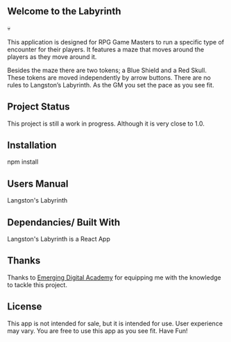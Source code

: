## Welcome to the Labyrinth

:skull:

This application is designed for RPG Game Masters to run a specific type of encounter for their players.  It features a maze that moves around the players as they move around it.  

Besides the maze there are two tokens; a Blue Shield and a Red Skull.
These tokens are moved independently by arrow buttons.
There are no rules to Langston’s Labyrinth.  As the GM you set the pace as you see fit.


## Project Status

This project is still a work in progress.  Although it is very close to 1.0.  


## Installation

npm install


## Users Manual

Langston's Labyrinth 


## Dependancies/ Built With

Langston's Labyrinth is a React App


## Thanks

Thanks to [Emerging Digital Academy](https://www.emergingacademy.org/) for equipping me with the knowledge to tackle this project.


## License

This app is not intended for sale, but it is intended for use.  User experience may vary.  You are free to use this app as you see fit.  Have Fun!
